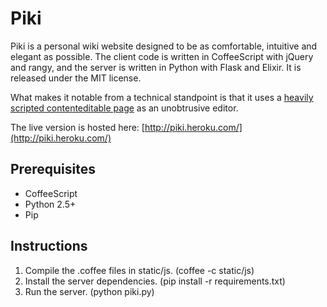 Piki
====

Piki is a personal wiki website designed to be as comfortable, intuitive and elegant as possible. The client code is written in CoffeeScript with jQuery and rangy, and the server is written in Python with Flask and Elixir. It is released under the MIT license.

What makes it notable from a technical standpoint is that it uses a [heavily scripted contenteditable page](https://github.com/artoast/piki/blob/master/static/js/wiki.coffee) as an unobtrusive editor.

The live version is hosted here: [http://piki.heroku.com/](http://piki.heroku.com/)

Prerequisites
-------------
*  CoffeeScript
*  Python 2.5+
*  Pip

Instructions
------------
1.  Compile the .coffee files in static/js. (coffee -c static/js)
2.  Install the server dependencies. (pip install -r requirements.txt)
3.  Run the server. (python piki.py)

